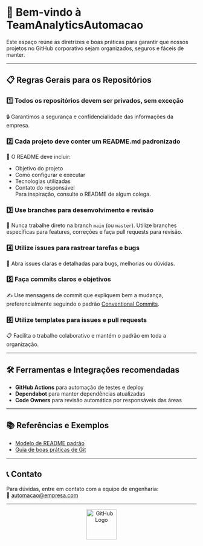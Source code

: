 # 🚀 Bem-vindo à TeamAnalyticsAutomacao

Este espaço reúne as diretrizes e boas práticas para garantir que nossos projetos no GitHub corporativo sejam organizados, seguros e fáceis de manter.

---

## 📋 Regras Gerais para os Repositórios

### 1️⃣ Todos os repositórios devem ser **privados**, sem exceção  
🔒 Garantimos a segurança e confidencialidade das informações da empresa.

### 2️⃣ Cada projeto deve conter um README.md padronizado  
📄 O README deve incluir:
- Objetivo do projeto
- Como configurar e executar
- Tecnologias utilizadas
- Contato do responsável  
Para inspiração, consulte o README de algum colega.

### 3️⃣ Use **branches** para desenvolvimento e revisão  
🌿 Nunca trabalhe direto na branch `main` (ou `master`). Utilize branches específicas para features, correções e faça pull requests para revisão.

### 4️⃣ Utilize **issues** para rastrear tarefas e bugs  
🐞 Abra issues claras e detalhadas para bugs, melhorias ou dúvidas.

### 5️⃣ Faça commits claros e objetivos  
✍️ Use mensagens de commit que expliquem bem a mudança, preferencialmente seguindo o padrão [Conventional Commits](https://www.conventionalcommits.org/).

### 6️⃣ Utilize **templates** para issues e pull requests  
📋 Facilita o trabalho colaborativo e mantém o padrão em toda a organização.

---

## 🛠️ Ferramentas e Integrações recomendadas

- **GitHub Actions** para automação de testes e deploy
- **Dependabot** para manter dependências atualizadas
- **Code Owners** para revisão automática por responsáveis das áreas

---

## 📚 Referências e Exemplos

- [Modelo de README padrão](https://github.com/TeamAnalyticsAutomacao/exemplo-projeto/blob/main/README.md)  
- [Guia de boas práticas de Git](https://www.atlassian.com/br/git/tutorials/comparing-workflows)

---

## 📞 Contato

Para dúvidas, entre em contato com a equipe de engenharia:  
📧 automacao@empresa.com

---

<p align="center">
  <img src="https://github.githubassets.com/images/modules/logos_page/GitHub-Mark.png" alt="GitHub Logo" width="80" />
</p>
